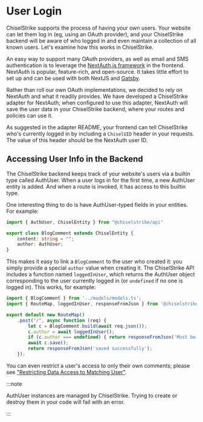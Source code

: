 # User Login

ChiselStrike supports the process of having your own users.  Your
website can let them log in (eg, using an OAuth provider), and your
ChiselStrike backend will be aware of who logged in and even maintain
a collection of all known users.  Let's examine how this works in
ChiselStrike.

An easy way to support many OAuth providers, as well as email and SMS
authentication is to leverage the [NextAuth.js
framework](https://next-auth.js.org/) in the frontend.  NextAuth is popular,
feature-rich, and open-source.  It takes little effort to set up and can be used
with both NextJS and
[Gatsby](https://github.com/nextauthjs/next-auth-gatsby-example).

Rather than roll our own OAuth implementations, we decided to rely on
NextAuth and what it readily provides.  We have developed a
ChiselStrike adapter for NextAuth; when configured to use this
adapter, NextAuth will save the user data in your ChiselStrike
backend, where your routes and policies can use it.

As suggested in the adapter README, your frontend can tell
ChiselStrike who's currently logged in by including a `ChiselUID`
header in your requests.  The value of this header should be the
NextAuth user ID.

## Accessing User Info in the Backend

The ChiselStrike backend keeps track of your website's users via a
builtin type called AuthUser.  When a user logs in for the first
time, a new AuthUser entity is added.  And when a route is
invoked, it has access to this builtin type.

One interesting thing to do is have AuthUser-typed fields in your
entities.  For example:

```typescript title="my-backend/models/models.ts"
import { AuthUser, ChiselEntity } from "@chiselstrike/api"

export class BlogComment extends ChiselEntity {
    content: string = "";
    author: AuthUser;
}
```

This makes it easy to link a `BlogComment` to the user who created it:
you simply provide a special `author` value when creating it.  The
ChiselStrike API includes a function named `loggedInUser`, which
returns the AuthUser object corresponding to the user currently
logged in (or `undefined` if no one is logged in).  This works, for
example:

```typescript title="my-backend/routes/example.ts"
import { BlogComment } from '../models/models.ts';
import { RouteMap, loggedInUser, responseFromJson } from '@chiselstrike/api';

export default new RouteMap()
    .post("/", async function (req) {
        let c = BlogComment.build(await req.json());
        c.author = await loggedInUser();
        if (c.author === undefined) { return responseFromJson('Must be logged in', 401) }
        await c.save();
        return responseFromJson('saved successfully');
    });
```

You can even restrict a user's access to only their own comments;
please see ["Restricting Data Access to Matching
User"](pol#restricting-data-access-to-matching-user).

:::note

AuthUser instances are managed by ChiselStrike.  Trying to create or destroy
them in your code will fail with an error.

:::
